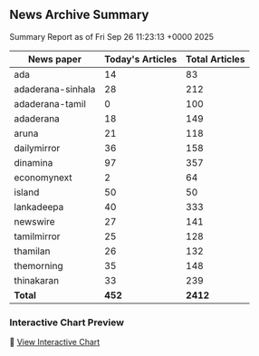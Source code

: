 <!-- @format -->

## News Archive Summary

Summary Report as of Fri Sep 26 11:23:13 +0000 2025

| News paper         | Today's Articles | Total Articles |
|--------------------|------------------|----------------|
| ada               | 14          | 83        |
| adaderana-sinhala               | 28          | 212        |
| adaderana-tamil               | 0          | 100        |
| adaderana               | 18          | 149        |
| aruna               | 21          | 118        |
| dailymirror               | 36          | 158        |
| dinamina               | 97          | 357        |
| economynext               | 2          | 64        |
| island               | 50          | 50        |
| lankadeepa               | 40          | 333        |
| newswire               | 27          | 141        |
| tamilmirror               | 25          | 128        |
| thamilan               | 26          | 132        |
| themorning               | 35          | 148        |
| thinakaran               | 33          | 239        |
| **Total**          | **452**      | **2412** |

### Interactive Chart Preview
🔗 [View Interactive Chart](https://itscharukadeshan.github.io/sl_news_archive_data/news_chart_by_newspaper.html)

